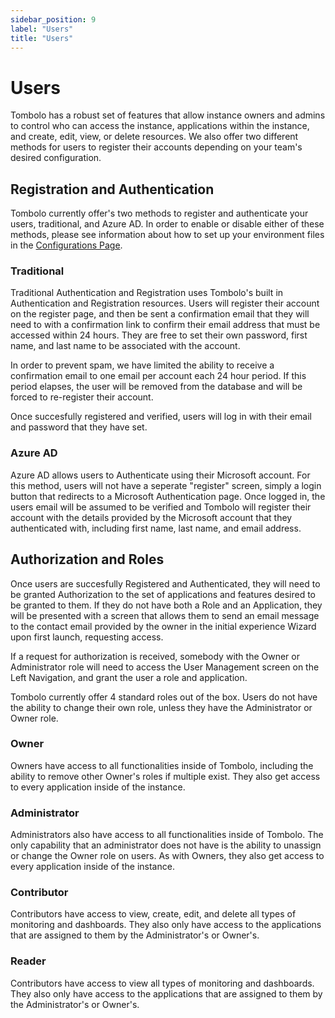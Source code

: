 ```yaml
---
sidebar_position: 9
label: "Users"
title: "Users"
---
```


# Users

Tombolo has a robust set of features that allow instance owners and admins to control who can access the instance, applications within the instance, and create, edit, view, or delete resources. We also offer two different methods for users to register their accounts depending on your team's desired configuration.

## Registration and Authentication

Tombolo currently offer's two methods to register and authenticate your users, traditional, and Azure AD. In order to enable or disable either of these methods, please see information about how to set up your environment files in the [Configurations Page](/docs/Install/Configurations).

### Traditional

Traditional Authentication and Registration uses Tombolo's built in Authentication and Registration resources. Users will register their account on the register page, and then be sent a confirmation email that they will need to with a confirmation link to confirm their email address that must be accessed within 24 hours. They are free to set their own password, first name, and last name to be associated with the account.

In order to prevent spam, we have limited the ability to receive a confirmation email to one email per account each 24 hour period. If this period elapses, the user will be removed from the database and will be forced to re-register their account.

Once succesfully registered and verified, users will log in with their email and password that they have set.

### Azure AD

Azure AD allows users to Authenticate using their Microsoft account. For this method, users will not have a seperate "register" screen, simply a login button that redirects to a Microsoft Authentication page. Once logged in, the users email will be assumed to be verified and Tombolo will register their account with the details provided by the Microsoft account that they authenticated with, including first name, last name, and email address.

## Authorization and Roles

Once users are succesfully Registered and Authenticated, they will need to be granted Authorization to the set of applications and features desired to be granted to them. If they do not have both a Role and an Application, they will be presented with a screen that allows them to send an email message to the contact email provided by the owner in the initial experience Wizard upon first launch, requesting access.

If a request for authorization is received, somebody with the Owner or Administrator role will need to access the User Management screen on the Left Navigation, and grant the user a role and application.

Tombolo currently offer 4 standard roles out of the box. Users do not have the ability to change their own role, unless they have the Administrator or Owner role.

### Owner

Owners have access to all functionalities inside of Tombolo, including the ability to remove other Owner's roles if multiple exist. They also get access to every application inside of the instance.

### Administrator

Administrators also have access to all functionalities inside of Tombolo. The only capability that an administrator does not have is the ability to unassign or change the Owner role on users. As with Owners, they also get access to every application inside of the instance.

### Contributor

Contributors have access to view, create, edit, and delete all types of monitoring and dashboards. They also only have access to the applications that are assigned to them by the Administrator's or Owner's.

### Reader

Contributors have access to view all types of monitoring and dashboards. They also only have access to the applications that are assigned to them by the Administrator's or Owner's.
